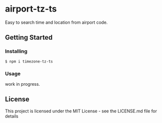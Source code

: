 # airport-tz-ts
Easy to search time and location from airport code.

## Getting Started
### Installing
```
$ npm i timezone-tz-ts
```

### Usage
work in progress.

## License
This project is licensed under the MIT License - see the LICENSE.md file for details
